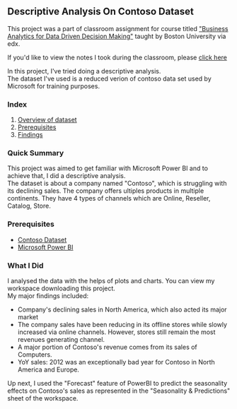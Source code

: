 ## Descriptive Analysis On Contoso Dataset<br/>
This project was a part of classroom assignment for course titled ["Business Analytics for Data Driven Decision Making"][3] taught by Boston University via edx. 

If you'd like to view the notes I took during the classroom, please [click here][4]

In this project, I've tried doing a descriptive analysis. <br/>
The dataset I've used is a reduced verion of contoso data set used by Microsoft for training purposes. 

### Index
1. [Overview of dataset](#quick-summary)
2. [Prerequisites](#prerequisites)
3. [Findings](#findings)


### Quick Summary<br/>
This project was aimed to get familiar with Microsoft Power BI and to achieve that, I did a descriptive analysis.<br/>
The dataset is about a company named "Contoso", which is struggling with its declining sales. The company offers ultiples products in multiple continents. They have 4 types of channels which are Online, Reseller, Catalog, Store.


### Prerequisites
* [Contoso Dataset][1]
* [Microsoft Power BI][2]


### What I Did

I analysed the data with the helps of plots and charts. You can view my workspace downloading this project. <br/>
My major findings included:
* Company's declining sales in North America, which also acted its major market
* The company sales have been reducing in its offline stores while slowly increased via online channels. However, stores still remain the most revenues generating channel.
* A major portion of Contoso's revenue comes from its sales of Computers.
* YoY sales: 2012 was an exceptionally bad year for Contoso in North America and Europe. 

Up next, I used the "Forecast" feature of PowerBI to predict the seasonality effects on Contoso's sales as represented in the "Seasonality & Predictions" sheet of the workspace.


[1]: https://www.dropbox.com/s/dn26zx98v91ideq/Contoso.pbix?dl=0
[2]: https://powerbi.microsoft.com/en-us/downloads/
[3]: https://courses.edx.org/courses/course-v1:BUx+QD602x+3T2018/course/
[4]: https://docs.google.com/document/d/1MiA_q2tJ7t1o3Bn3dNayDC-_C6RtjZoqVmiRNvkRd70/edit?usp=sharing
